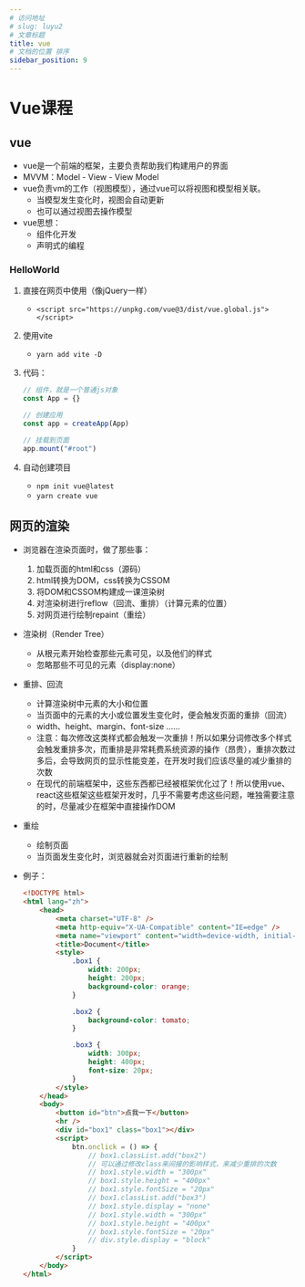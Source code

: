 ```yaml
---
# 访问地址
# slug: luyu2
# 文章标题
title: vue
# 文档的位置 排序
sidebar_position: 9
---
```

# Vue课程

## vue

- vue是一个前端的框架，主要负责帮助我们构建用户的界面
- MVVM：Model - View - View Model
- vue负责vm的工作（视图模型），通过vue可以将视图和模型相关联。
  - 当模型发生变化时，视图会自动更新
  - 也可以通过视图去操作模型
- vue思想：
  - 组件化开发
  - 声明式的编程

### HelloWorld

1. 直接在网页中使用（像jQuery一样）

   - `<script src="https://unpkg.com/vue@3/dist/vue.global.js"></script>`

2. 使用vite

   - `yarn add vite -D`

3. 代码：

   ```javascript
   // 组件，就是一个普通js对象
   const App = {}
   
   // 创建应用
   const app = createApp(App)
   
   // 挂载到页面
   app.mount("#root")
   ```

4. 自动创建项目

   - `npm init vue@latest`
   - `yarn create vue`

## 网页的渲染

- 浏览器在渲染页面时，做了那些事：

  1. 加载页面的html和css（源码）
  2. html转换为DOM，css转换为CSSOM
  3. 将DOM和CSSOM构建成一课渲染树
  4. 对渲染树进行reflow（回流、重排）（计算元素的位置）
  5. 对网页进行绘制repaint（重绘）

- 渲染树（Render Tree）

  - 从根元素开始检查那些元素可见，以及他们的样式
  - 忽略那些不可见的元素（display:none）

- 重排、回流

  - 计算渲染树中元素的大小和位置
  - 当页面中的元素的大小或位置发生变化时，便会触发页面的重排（回流）
  - width、height、margin、font-size ......
  - 注意：每次修改这类样式都会触发一次重排！所以如果分词修改多个样式会触发重排多次，而重排是非常耗费系统资源的操作（昂贵），重排次数过多后，会导致网页的显示性能变差，在开发时我们应该尽量的减少重排的次数
  - 在现代的前端框架中，这些东西都已经被框架优化过了！所以使用vue、react这些框架这些框架开发时，几乎不需要考虑这些问题，唯独需要注意的时，尽量减少在框架中直接操作DOM

- 重绘

  - 绘制页面
  - 当页面发生变化时，浏览器就会对页面进行重新的绘制

- 例子：

  ```html
  <!DOCTYPE html>
  <html lang="zh">
      <head>
          <meta charset="UTF-8" />
          <meta http-equiv="X-UA-Compatible" content="IE=edge" />
          <meta name="viewport" content="width=device-width, initial-scale=1.0" />
          <title>Document</title>
          <style>
              .box1 {
                  width: 200px;
                  height: 200px;
                  background-color: orange;
              }
  
              .box2 {
                  background-color: tomato;
              }
  
              .box3 {
                  width: 300px;
                  height: 400px;
                  font-size: 20px;
              }
          </style>
      </head>
      <body>
          <button id="btn">点我一下</button>
          <hr />
          <div id="box1" class="box1"></div>
          <script>
              btn.onclick = () => {
                  // box1.classList.add("box2")
                  // 可以通过修改class来间接的影响样式，来减少重排的次数
                  // box1.style.width = "300px"
                  // box1.style.height = "400px"
                  // box1.style.fontSize = "20px"
                  // box1.classList.add("box3")
                  // box1.style.display = "none"
                  // box1.style.width = "300px"
                  // box1.style.height = "400px"
                  // box1.style.fontSize = "20px"
                  // div.style.display = "block"
              }
          </script>
      </body>
  </html>
  
  ```

